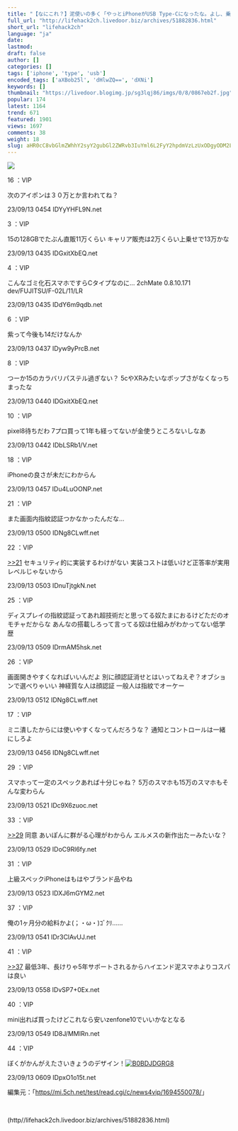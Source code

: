 ```yaml
---
title: "【なにこれ？】泥使いの多く「やっとiPhoneがUSB Type-Cになったな。よし、乗り換えよう！」→お値段19万円"
full_url: "http://lifehack2ch.livedoor.biz/archives/51882836.html"
short_url: "lifehack2ch"
language: "ja"
date: 
lastmod: 
draft: false
author: []
categories: []
tags: ['iphone', 'type', 'usb']
encoded_tags: ['aXBob25l', 'dHlwZQ==', 'dXNi']
keywords: []
thumbnail: "https://livedoor.blogimg.jp/sg3lqj86/imgs/0/8/0867eb2f.jpg"
popular: 174
latest: 1164
trend: 671
featured: 1901
views: 1697
comments: 38
weight: 18
slug: aHR0cC8vbGlmZWhhY2syY2gubGl2ZWRvb3IuYml6L2FyY2hpdmVzLzUxODgyODM2Lmh0bWw=
---
```


![](https://livedoor.blogimg.jp/sg3lqj86/imgs/0/8/0867eb2f.jpg)

<div><p class='t_name'>16 ：VIP</p> <p class='r2'>次のアイポンは３０万とか言われてね？ </p><p>23/09/13 0454 IDYyYHFL9N.net</p> <p class='t_name'>3 ：VIP</p> <p class='r4'>15の128GBでたぶん直販11万くらい キャリア販売は2万くらい上乗せで13万かな </p><p>23/09/13 0435 IDGxitXbEQ.net</p> <p class='t_name'>4 ：VIP</p> <p class='r4'>こんなゴミ化石スマホですらCタイプなのに… 2chMate 0.8.10.171 dev/FUJITSU/F-02L/11/LR </p><p>23/09/13 0435 IDdY6m9qdb.net</p> <p class='t_name'>6 ：VIP</p> <p class='r4'>紫って今後も14だけなんか </p><p>23/09/13 0437 IDyw9yPrcB.net</p> <p class='t_name'>8 ：VIP</p> <p class='r4'>つーか15のカラバリパステル過ぎない？ 5cやXRみたいなポップさがなくなっちまったな </p><p>23/09/13 0440 IDGxitXbEQ.net</p> <p class='t_name'>10 ：VIP</p> <p class='r4'>pixel8待ちだわ 7プロ買って1年も経ってないが金使うところないしなあ </p><p>23/09/13 0442 IDbLSRb1/V.net</p> <p class='t_name'>18 ：VIP</p> <p class='r4'>iPhoneの良さが未だにわからん </p><p>23/09/13 0457 IDu4LuOONP.net</p> <p class='t_name'>21 ：VIP</p> <p class='r1'>また画面内指紋認証つかなかったんだな… </p><p>23/09/13 0500 IDNg8CLwff.net</p> <p class='t_name_res'>22 ：VIP</p> <p class='r4'><a href='#res_21'>>>21</a> セキュリティ的に実装するわけがない 実装コストは低いけど正答率が実用レベルじゃないから </p><p>23/09/13 0503 IDnuTjtgkN.net</p> <p class='t_name'>25 ：VIP</p> <p class='r4'>ディスプレイの指紋認証ってあれ超技術だと思ってる奴たまにおるけどただのオモチャだからな あんなの搭載しろって言ってる奴は仕組みがわかってない低学歴 </p><p>23/09/13 0509 IDrmAM5hsk.net</p> <p class='t_name'>26 ：VIP</p> <p class='r4'>画面開きやすくなればいいんだよ 別に顔認証消せとはいってねえぞ？オブションで選べりゃいい 神経質な人は顔認証 一般人は指紋でオーケー </p><p>23/09/13 0512 IDNg8CLwff.net</p> <p class='t_name'>17 ：VIP</p> <p class='r2'>ミニ潰したからには使いやすくなってんだろうな？ 通知とコントロールは一緒にしろよ </p><p>23/09/13 0456 IDNg8CLwff.net</p> <p class='t_name'>29 ：VIP</p> <p class='r4'>スマホって一定のスペックあれば十分じゃね？ 5万のスマホも15万のスマホもそんな変わらん </p><p>23/09/13 0521 IDc9X6zuoc.net</p> <p class='t_name_res'>33 ：VIP</p> <p class='r4'><a href='#res_29'>>>29</a> 同意 あいぽんに群がる心理がわからん エルメスの新作出たーみたいな？ </p><p>23/09/13 0529 IDoC9Rl6fy.net</p> <p class='t_name'>31 ：VIP</p> <p class='r4'>上級スペックiPhoneはもはやブランド品やね </p><p>23/09/13 0523 IDXJ6mGYM2.net</p> <p class='t_name'>37 ：VIP</p> <p class='r4'>俺の1ヶ月分の給料かよ(；・ω・)ｺﾞｸﾘ…… </p><p>23/09/13 0541 IDr3ClAvUJ.net</p> <p class='t_name_res'>41 ：VIP</p> <p class='r4'><a href='#res_37'>>>37</a> 最低3年、長けりゃ5年サポートされるからハイエンド泥スマホよりコスパは良い </p><p>23/09/13 0558 IDvSP7+0Ex.net</p> <p class='t_name'>40 ：VIP</p> <p class='r4'>mini出れば買ったけどこれなら安いzenfone10でいいかなとなる </p><p>23/09/13 0549 ID8J/MMIRn.net</p> <p class='t_name'>44 ：VIP</p> <p class='r2'>ぼくがかんがえたさいきょうのデザイン！<a href='https//www.amazon.co.jp/dp/B0BDJDGRG8/?tag=nishiky24-22' target='_blank'><img src='https//m.media-amazon.com/images/I/31VjlrbE3bL._SL500_.jpg' alt='B0BDJDGRG8' border='0'></a> </p><p>23/09/13 0609 IDpxO1o15t.net</p> <p class='p_url'>編集元：「<a href='https//mi.5ch.net/test/read.cgi/c/news4vip/1694550078/' target='_blank'>https//mi.5ch.net/test/read.cgi/c/news4vip/1694550078/</a>」</p> <br clear='all'></div>

(http//lifehack2ch.livedoor.biz/archives/51882836.html)
